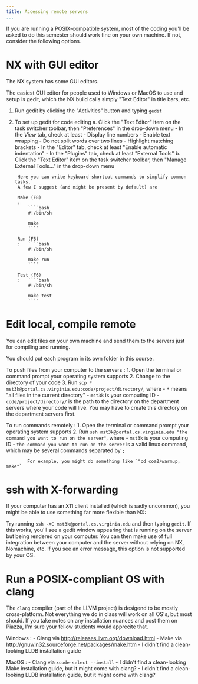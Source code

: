 ```yaml
---
title: Accessing remote servers
...
```


If you are running a POSIX-compatible system, most of the coding you'll be asked to do this semester should work fine on your own machine.
If not, consider the following options.

# NX with GUI editor

The NX system has some GUI editors.

The easiest GUI editor for people used to Windows or MacOS to use and setup
is gedit, which the NX build calls simply "Text Editor" in title bars, etc.

1. Run gedit by clicking the "Activities" button and typing `gedit`
2. To set up gedit for code editing
    a. Click the "Text Editor" item on the task switcher toolbar, then "Preferences" in the drop-down menu
        - In the *View* tab, check at least
            - Display line numbers
            - Enable text wrapping
            - Do not split words over two lines
            - Highlight matching brackets
        - In the "Editor" tab, check at least "Enable automatic indentation"
        - In the "Plugins" tab, check at least "External Tools"
    b. Click the "Text Editor" item on the task switcher toolbar, then "Manage External Tools..." in the drop-down menu
        
        Here you can write keyboard-shortcut commands to simplify common tasks.
        A few I suggest (and might be present by default) are
        
        Make (F8)
        :   
            ````bash
            #!/bin/sh
            
            make
            ````
        
        Run (F5)
        :   ````bash
            #!/bin/sh
            
            make run
            ````
    
        Test (F6)
        :   ````bash
            #!/bin/sh
            
            make test
            ````


# Edit local, compile remote

You can edit files on your own machine and send them to the servers just for compiling and running.

You should put each program in its own folder in this course.

To push files from your computer to the servers
:   1. Open the terminal or command prompt your operating system supports
    2. Change to the directory of your code
    3. Run `scp * mst3k@portal.cs.virginia.edu:code/project/directory/`, where
        - `*` means "all files in the current directory"
        - `mst3k` is your computing ID
        - `code/project/directory/` is the path to the directory on the department servers where your code will live.
            You may have to create this directory on the department servers first.

To run commands remotely
:   1. Open the terminal or command prompt your operating system supports
    2. Run `ssh mst3k@portal.cs.virginia.edu "the command you want to run on the server"`, where
        - `mst3k` is your computing ID
        - `the command you want to run on the server` is a valid linux command, which may be several commands separated by `;`
            
            For example, you might do something like `"cd coa2/warmup; make"`

# ssh with X-forwarding

If your computer has an X11 client installed (which is sadly uncommon),
you might be able to use something far more flexible than NX:

Try running `ssh -XC mst3k@portal.cs.virginia.edu` and then typing `gedit`.
If this works, you'll see a gedit window appearing that is running on the server
but being rendered on your computer.
You can then make use of full integration between your computer and the server
without relying on NX, Nomachine, etc.
If you see an error message, this option is not supported by your OS.

# Run a POSIX-compliant OS with clang

The `clang` compiler (part of the LLVM project) is desigend to be mostly cross-platform.
Not everything we do in class will work on all OS's, but most should.
If you take notes on any installation nuances and post them on Piazza,
I'm sure your fellow students would apprecite that.

Windows
:
    - Clang via <http://releases.llvm.org/download.html>
    - Make via <http://gnuwin32.sourceforge.net/packages/make.htm>
    - I didn't find a clean-looking LLDB installation guide

MacOS
:
    - Clang via `xcode-select --install`
    - I didn't find a clean-looking Make installation guide, but it might come with clang?
    - I didn't find a clean-looking LLDB installation guide, but it might come with clang?

